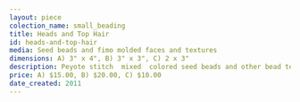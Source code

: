 ```yaml
---
layout: piece
colection_name: small_beading
title: Heads and Top Hair
id: heads-and-top-hair
media: Seed beads and fimo molded faces and textures
dimensions: A) 3" x 4", B) 3" x 3", C) 2 x 3"
description: Peyote stitch  mixed  colored seed beads and other bead techniques.
price: A) $15.00, B) $20.00, C) $10.00
date_created: 2011
---
```

